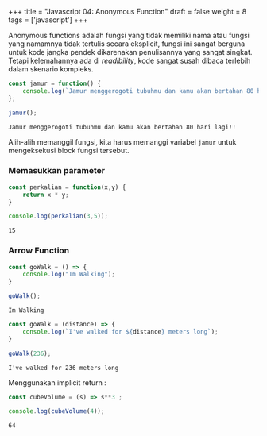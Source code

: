 +++
title = "Javascript 04: Anonymous Function"
draft = false
weight = 8
tags = ['javascript']
+++

Anonymous functions adalah fungsi yang tidak memiliki nama atau fungsi yang namamnya tidak tertulis secara eksplicit, fungsi ini sangat berguna untuk kode jangka pendek dikarenakan penulisannya yang sangat singkat. Tetapi kelemahannya ada di *readibility*, kode sangat susah dibaca terlebih dalam skenario kompleks.

```js
const jamur = function() {
    console.log(`Jamur menggerogoti tubuhmu dan kamu akan bertahan 80 hari lagi!!`);
};

jamur();
```
```plain
Jamur menggerogoti tubuhmu dan kamu akan bertahan 80 hari lagi!!
```
Alih-alih memanggil fungsi, kita harus memanggi variabel `jamur` untuk mengeksekusi block fungsi tersebut.

### Memasukkan parameter

```js
const perkalian = function(x,y) {
    return x * y;
}

console.log(perkalian(3,5));
```
```plain
15
```

### Arrow Function

```js
const goWalk = () => {
    console.log("Im Walking");
}

goWalk();
```
```plain
Im Walking
```
```js
const goWalk = (distance) => {
    console.log(`I've walked for ${distance} meters long`);
}

goWalk(236);
```
```plain
I've walked for 236 meters long
```

Menggunakan implicit return :

```js
const cubeVolume = (s) => s**3 ;

console.log(cubeVolume(4));
```
```plain
64
```